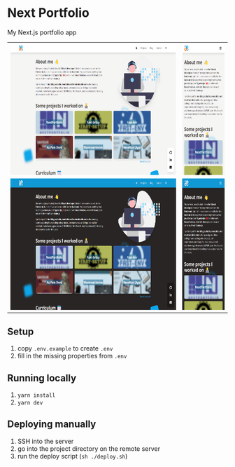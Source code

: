 # Next Portfolio
My Next.js portfolio app

<table>
<tr>
   <td>
      <img src="https://raw.githubusercontent.com/jessypouliot98/NextPortfolio/main/.github/__assets__/NextPortfolio_Desktop.png" alt="desktop view" height="300px" />
   </td>
   <td>
      <img src="https://raw.githubusercontent.com/jessypouliot98/NextPortfolio/main/.github/__assets__/NextPortfolio_Iphone.png" alt="iphone xr view" height="300px" />
   </td>
</tr>
<tr>
   <td>
      <img src="https://raw.githubusercontent.com/jessypouliot98/NextPortfolio/main/.github/__assets__/NextPortfolio_Desktop_dark.png" alt="dark mode desktop view" height="300px" />
   </td>
   <td>
      <img src="https://raw.githubusercontent.com/jessypouliot98/NextPortfolio/main/.github/__assets__/NextPortfolio_Iphone_dark.png" alt="dark mode iphone xr view" height="300px" />
   </td>
</tr>
</table>

## Setup
1. copy `.env.example` to create `.env`
2. fill in the missing properties from `.env`

## Running locally
1. `yarn install`
2. `yarn dev`

## Deploying manually
1. SSH into the server
2. go into the project directory on the remote server
3. run the deploy script
   (`sh ./deploy.sh`)
